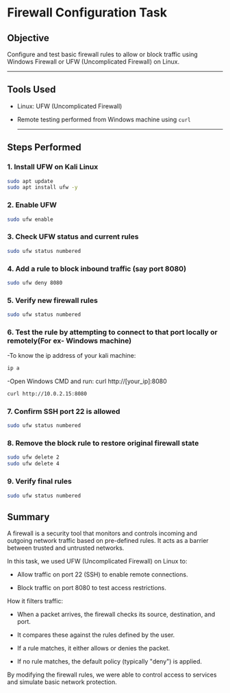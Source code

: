 # Firewall Configuration Task

## Objective

Configure and test basic firewall rules to allow or block traffic using Windows Firewall or UFW (Uncomplicated Firewall) on Linux.

---

## Tools Used
- Linux: UFW (Uncomplicated Firewall) 
- Remote testing performed from Windows machine using `curl`
  
  ---

## Steps Performed

### 1. Install UFW on Kali Linux

```bash
sudo apt update
sudo apt install ufw -y
```

### 2.  Enable UFW
```bash
sudo ufw enable
```

### 3. Check UFW status and current rules
```bash
sudo ufw status numbered
```

### 4. Add a rule to block inbound traffic (say port 8080)
```bash
sudo ufw deny 8080
```

### 5. Verify new firewall rules
```bash
sudo ufw status numbered
```

### 6. Test the rule by attempting to connect to that port locally or remotely(For ex- Windows machine)
-To know the ip address of your kali machine:
```bash
ip a
```
-Open Windows CMD and run: curl http://[your_ip]:8080
```bash
curl http://10.0.2.15:8080
```

### 7. Confirm SSH port 22 is allowed
```bash
sudo ufw status numbered
```

### 8. Remove the block rule to restore original firewall state
```bash
sudo ufw delete 2
sudo ufw delete 4
```

### 9. Verify final rules
```bash
sudo ufw status numbered
```

## Summary
A firewall is a security tool that monitors and controls incoming and outgoing network traffic based on pre-defined rules. It acts as a barrier between trusted and untrusted networks.

In this task, we used UFW (Uncomplicated Firewall) on Linux to:
- Allow traffic on port 22 (SSH) to enable remote connections.

- Block traffic on port 8080 to test access restrictions.

How it filters traffic:

- When a packet arrives, the firewall checks its source, destination, and port.

- It compares these against the rules defined by the user.

- If a rule matches, it either allows or denies the packet.

- If no rule matches, the default policy (typically "deny") is applied.

By modifying the firewall rules, we were able to control access to services and simulate basic network protection.
